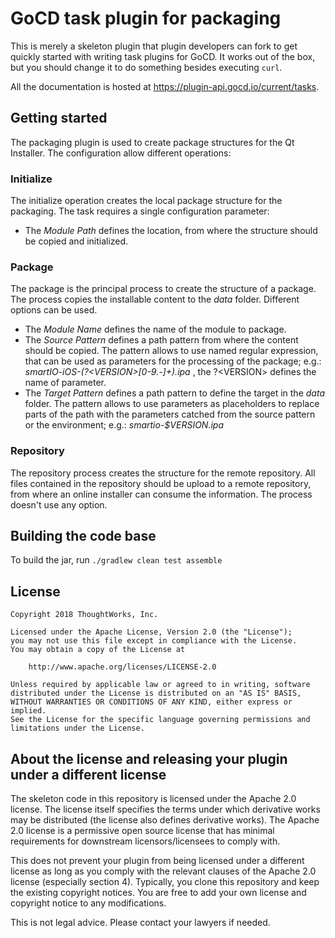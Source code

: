 # GoCD task plugin for packaging

This is merely a skeleton plugin that plugin developers can fork to get quickly 
started with writing task plugins for GoCD. It works out of the box, but you should change 
it to do something besides executing `curl`.
 
All the documentation is hosted at https://plugin-api.gocd.io/current/tasks.



## Getting started

The packaging plugin is used to create package structures for the Qt Installer. The configuration allow different operations:

### Initialize

The initialize operation creates the local package structure for the packaging. The task requires a single configuration parameter:

- The *Module Path* defines the location, from where the structure should be copied and initialized.

### Package

The package is the principal process to create the structure of a package. The process copies the installable content to the *data* folder. Different options can be used.

- The *Module Name* defines the name of the module to package.
- The *Source Pattern* defines a path pattern from where the content should be copied. The pattern allows to use named regular expression, that can be used as parameters for the processing of the package; e.g.: *smartIO-iOS-(?&lt;VERSION&gt;[0-9.\-]+).ipa* , the ?&lt;VERSION&gt; defines the name of parameter.
- The *Target Pattern* defines a path pattern to define the target in the *data* folder. The pattern allows to use parameters as placeholders to replace parts of the path with the parameters catched from the source pattern or the environment; e.g.: *smartio-$VERSION.ipa*



### Repository

The repository process creates the structure for the remote repository. All files contained in the repository should be upload to a remote repository, from where an online installer can consume the information. The process doesn't use any option.

## Building the code base

To build the jar, run `./gradlew clean test assemble`

## License

```plain
Copyright 2018 ThoughtWorks, Inc.

Licensed under the Apache License, Version 2.0 (the "License");
you may not use this file except in compliance with the License.
You may obtain a copy of the License at

    http://www.apache.org/licenses/LICENSE-2.0

Unless required by applicable law or agreed to in writing, software
distributed under the License is distributed on an "AS IS" BASIS,
WITHOUT WARRANTIES OR CONDITIONS OF ANY KIND, either express or implied.
See the License for the specific language governing permissions and
limitations under the License.
```

## About the license and releasing your plugin under a different license

The skeleton code in this repository is licensed under the Apache 2.0 license. The license itself specifies the terms
under which derivative works may be distributed (the license also defines derivative works). The Apache 2.0 license is a
permissive open source license that has minimal requirements for downstream licensors/licensees to comply with.

This does not prevent your plugin from being licensed under a different license as long as you comply with the relevant
clauses of the Apache 2.0 license (especially section 4). Typically, you clone this repository and keep the existing
copyright notices. You are free to add your own license and copyright notice to any modifications.

This is not legal advice. Please contact your lawyers if needed.
